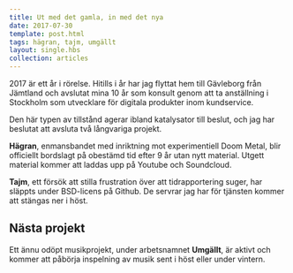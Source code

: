 ```yaml
---
title: Ut med det gamla, in med det nya
date: 2017-07-30
template: post.html
tags: hägran, tajm, umgällt
layout: single.hbs
collection: articles
---
```

2017 är ett år i rörelse. Hitills i år har jag flyttat hem till Gävleborg från Jämtland och avslutat mina 10 år som konsult genom att ta anställning i Stockholm som utvecklare för digitala produkter inom kundservice. 

Den här typen av tillstånd agerar ibland katalysator till beslut, och jag har beslutat att avsluta två långvariga projekt.

**Hägran**, enmansbandet med inriktning mot experimentiell Doom Metal, blir officiellt bordslagt på obestämd tid efter 9 år utan nytt material. Utgett material kommer att laddas upp på Youtube och Soundcloud.

**Tajm**, ett försök att stilla frustration över att tidrapportering suger, har släppts under BSD-licens på Github. De servrar jag har för tjänsten kommer att stängas ner i höst.


## Nästa projekt

Ett ännu odöpt musikprojekt, under arbetsnamnet **Umgällt**, är aktivt och kommer att påbörja inspelning av musik sent i höst eller under vintern.